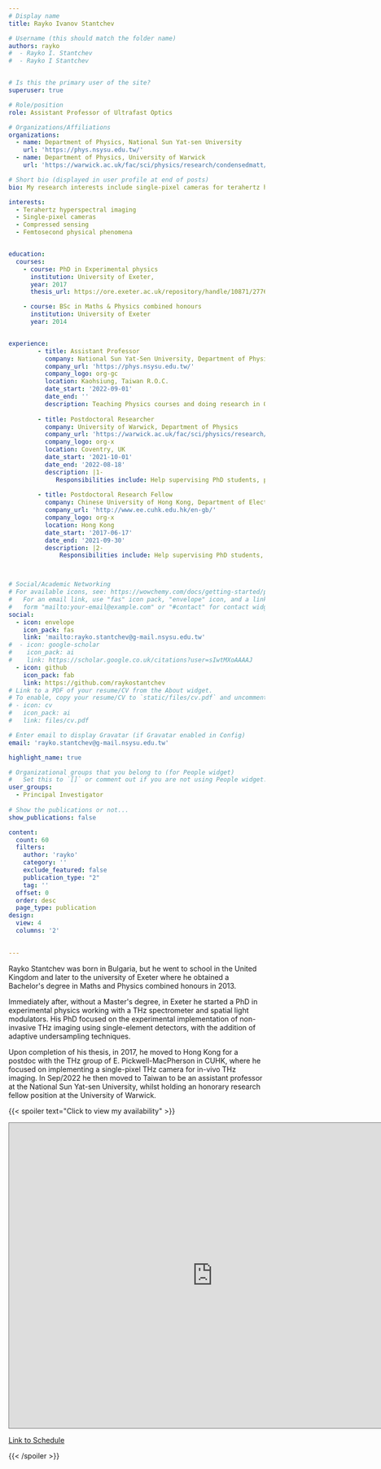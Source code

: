 ```yaml
---
# Display name
title: Rayko Ivanov Stantchev 

# Username (this should match the folder name)
authors: rayko
#  - Rayko I. Stantchev
#  - Rayko I Stantchev


# Is this the primary user of the site?
superuser: true

# Role/position
role: Assistant Professor of Ultrafast Optics

# Organizations/Affiliations
organizations:
  - name: Department of Physics, National Sun Yat-sen University
    url: 'https://phys.nsysu.edu.tw/'  
  - name: Department of Physics, University of Warwick
    url: 'https://warwick.ac.uk/fac/sci/physics/research/condensedmatt/ultrafastphotonics/group/'

# Short bio (displayed in user profile at end of posts)
bio: My research interests include single-pixel cameras for terahertz hyperspectral imaging.

interests:
  - Terahertz hyperspectral imaging
  - Single-pixel cameras
  - Compressed sensing
  - Femtosecond physical phenomena


education:
  courses:
    - course: PhD in Experimental physics
      institution: University of Exeter, 
      year: 2017
      thesis_url: https://ore.exeter.ac.uk/repository/handle/10871/27766

    - course: BSc in Maths & Physics combined honours
      institution: University of Exeter
      year: 2014


experience:
        - title: Assistant Professor
          company: National Sun Yat-Sen University, Department of Physics
          company_url: 'https://phys.nsysu.edu.tw/'
          company_logo: org-gc
          location: Kaohsiung, Taiwan R.O.C.
          date_start: '2022-09-01'
          date_end: ''
          description: Teaching Physics courses and doing research in Optical Physics 
       
        - title: Postdoctoral Researcher
          company: University of Warwick, Department of Physics
          company_url: 'https://warwick.ac.uk/fac/sci/physics/research/condensedmatt/ultrafastphotonics/'
          company_logo: org-x
          location: Coventry, UK
          date_start: '2021-10-01'
          date_end: '2022-08-18'
          description: |1-
             Responsibilities include: Help supervising PhD students, preparing manuscripts and rebuttals, research into single-pixel THz cameras.
              
        - title: Postdoctoral Research Fellow
          company: Chinese University of Hong Kong, Department of Electrical Engineering
          company_url: 'http://www.ee.cuhk.edu.hk/en-gb/'
          company_logo: org-x
          location: Hong Kong
          date_start: '2017-06-17'
          date_end: '2021-09-30'
          description: |2-
              Responsibilities include: Help supervising PhD students, website maintance, perpetuate the use of two THz labs, preparing manuscripts and rebuttals, research into single-pixel THz cameras.



# Social/Academic Networking
# For available icons, see: https://wowchemy.com/docs/getting-started/page-builder/#icons
#   For an email link, use "fas" icon pack, "envelope" icon, and a link in the
#   form "mailto:your-email@example.com" or "#contact" for contact widget.
social:
  - icon: envelope
    icon_pack: fas
    link: 'mailto:rayko.stantchev@g-mail.nsysu.edu.tw'
#  - icon: google-scholar
#    icon_pack: ai
#    link: https://scholar.google.co.uk/citations?user=sIwtMXoAAAAJ
  - icon: github
    icon_pack: fab
    link: https://github.com/raykostantchev
# Link to a PDF of your resume/CV from the About widget.
# To enable, copy your resume/CV to `static/files/cv.pdf` and uncomment the lines below.
# - icon: cv
#   icon_pack: ai
#   link: files/cv.pdf

# Enter email to display Gravatar (if Gravatar enabled in Config)
email: 'rayko.stantchev@g-mail.nsysu.edu.tw'

highlight_name: true

# Organizational groups that you belong to (for People widget)
#   Set this to `[]` or comment out if you are not using People widget.
user_groups:
  - Principal Investigator
  
# Show the publications or not...
show_publications: false 

content:
  count: 60
  filters:
    author: 'rayko'
    category: ''
    exclude_featured: false
    publication_type: "2"
    tag: ''
  offset: 0
  order: desc
  page_type: publication
design:
  view: 4
  columns: '2'
  

---
```


  
Rayko Stantchev was born in Bulgaria, but he went to school in the United Kingdom and later to the university of Exeter where he obtained a Bachelor's degree in Maths and Physics combined honours in 2013.

Immediately after, without a Master's degree, in Exeter he started a PhD in experimental physics working with a THz spectrometer and spatial light modulators. His PhD focused on the experimental implementation of non-invasive THz imaging using single-element detectors, with the addition of adaptive undersampling techniques.

Upon completion of his thesis, in 2017, he moved to Hong Kong for a postdoc with the THz group of E. Pickwell-MacPherson in CUHK, where he focused on implementing a single-pixel THz camera for in-vivo THz imaging. In Sep/2022 he then moved to Taiwan to be an assistant professor at the National Sun Yat-sen University, whilst holding an honorary research fellow position at the University of Warwick.


{{< spoiler text="Click to view my availability" >}}


<iframe src="https://calendar.google.com/calendar/embed?src=rayko.stantchev%40g-mail.nsysu.edu.tw&mode=WEEK&src=Y18zMmQzNGJlYmI5YWNiNmRkYTQ3NmM0YmM5NDkyNDM2ODk2OGRiZWE1ODE5NzRiYTEyZTc0ODViNjMzZDVhYzMxQGdyb3VwLmNhbGVuZGFyLmdvb2dsZS5jb20" style="border:solid 1px #777" width="800" height="600" frameborder="0" scrolling="no"></iframe>

<a href="https://calendar.google.com/calendar/embed?src=rayko.stantchev%40g-mail.nsysu.edu.tw&mode=WEEK&src=Y18zMmQzNGJlYmI5YWNiNmRkYTQ3NmM0YmM5NDkyNDM2ODk2OGRiZWE1ODE5NzRiYTEyZTc0ODViNjMzZDVhYzMxQGdyb3VwLmNhbGVuZGFyLmdvb2dsZS5jb20">Link to Schedule</a>

{{< /spoiler >}}

